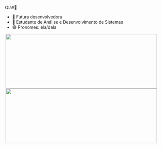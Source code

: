 Olá!!👋

- 🔭 Futura desenvolvedora
- 🌱 Estudante de Análise e Desenvolvimento de Sistemas
- 😄 Pronomes: ela/dela

<div align="center">
  <a href="https://github.com/thamyrislopes">
  <img height="180em" width="500em" src="https://github-readme-stats.vercel.app/api?username=thamyrislopes&show_icons=true&theme=dracula&include_all_commits=true&count_private=true"/>
  <img height="180em" width="500em" src="https://github-readme-stats.vercel.app/api/top-langs/?username=thamyrislopes&layout=compact&langs_count=7&theme=dracula"/>
</div>
